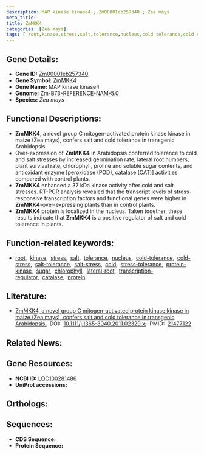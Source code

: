 ```yaml
---
description: MAP kinase kinase4 ; Zm00001eb257340 ; Zea mays
meta_title:
title: ZmMKK4
categories: [Zea mays]
tags: [ root,kinase,stress,salt,tolerance,nucleus,cold tolerance,cold stress,salt tolerance,salt stress,cold,stress tolerance,protein kinase,sugar,chlorophyll,lateral root,transcription regulator,catalase,protein ]
---
```


## Gene Details:
- **Gene ID:** [Zm00001eb257340]()
- **Gene Symbol:** <u>ZmMKK4</u>
- **Gene Name:** MAP kinase kinase4
- **Genome:** [Zm-B73-REFERENCE-NAM-5.0]()
- **Species:** *Zea mays*

## Functional Descriptions:
   - **ZmMKK4**, a novel group C mitogen-activated protein kinase kinase in maize (Zea mays), confers salt and cold tolerance in transgenic Arabidopsis.
   - Over-expression of **ZmMKK4** in Arabidopsis conferred tolerance to cold and salt stresses by increased germination rate, lateral root numbers, plant survival rate, chlorophyll, proline and soluble sugar contents, and antioxidant enzyme [peroxidase (POD), catalase (CAT)] activities compared with control plants.
   - **ZmMKK4** enhanced a 37 kDa kinase activity after cold and salt stresses. RT-PCR analysis revealed that the transcript levels of stress-responsive transcription factors and functional genes were higher in **ZmMKK4**-over-expressing plants than in control plants.
   - **ZmMKK4** protein is localized in the nucleus. Taken together, these results indicate that **ZmMKK4** is a positive regulator of salt and cold tolerance in plants.

## Function-related keywords:
   - [root](/tags/root/),&nbsp;&nbsp;[kinase](/tags/kinase/),&nbsp;&nbsp;[stress](/tags/stress/),&nbsp;&nbsp;[salt](/tags/salt/),&nbsp;&nbsp;[tolerance](/tags/tolerance/),&nbsp;&nbsp;[nucleus](/tags/nucleus/),&nbsp;&nbsp;[cold-tolerance](/tags/cold-tolerance/),&nbsp;&nbsp;[cold-stress](/tags/cold-stress/),&nbsp;&nbsp;[salt-tolerance](/tags/salt-tolerance/),&nbsp;&nbsp;[salt-stress](/tags/salt-stress/),&nbsp;&nbsp;[cold](/tags/cold/),&nbsp;&nbsp;[stress-tolerance](/tags/stress-tolerance/),&nbsp;&nbsp;[protein-kinase](/tags/protein-kinase/),&nbsp;&nbsp;[sugar](/tags/sugar/),&nbsp;&nbsp;[chlorophyll](/tags/chlorophyll/),&nbsp;&nbsp;[lateral-root](/tags/lateral-root/),&nbsp;&nbsp;[transcription-regulator](/tags/transcription-regulator/),&nbsp;&nbsp;[catalase](/tags/catalase/),&nbsp;&nbsp;[protein](/tags/protein/)

## Literature:
   - [ZmMKK4, a novel group C mitogen-activated protein kinase kinase in maize (Zea mays), confers salt and cold tolerance in transgenic Arabidopsis.](https://doi.org/10.1111/j.1365-3040.2011.02329.x)&nbsp;&nbsp;DOI:&nbsp;&nbsp;[10.1111/j.1365-3040.2011.02329.x](https://doi.org/10.1111/j.1365-3040.2011.02329.x);&nbsp;&nbsp;PMID:&nbsp;&nbsp;[21477122](https://pubmed.ncbi.nlm.nih.gov/21477122/)

## Related News:

## Gene Resources:
- **NCBI ID:**  [LOC100281486](https://www.ncbi.nlm.nih.gov/gene/?term=LOC100281486)
- **UniProt accessions:**  [](https://www.uniprot.org/uniprotkb//entry)

## Orthologs:

## Sequences:
- **CDS Sequence:**
- **Protein Sequence:**
